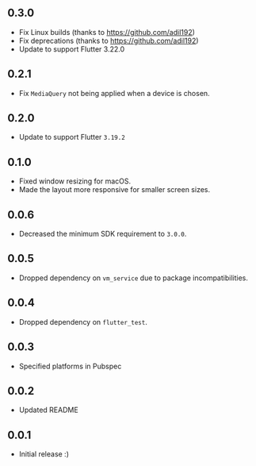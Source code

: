 ## 0.3.0

* Fix Linux builds (thanks to https://github.com/adil192)
* Fix deprecations (thanks to https://github.com/adil192)
* Update to support Flutter 3.22.0

## 0.2.1

* Fix `MediaQuery` not being applied when a device is chosen.

## 0.2.0

* Update to support Flutter `3.19.2`

## 0.1.0

* Fixed window resizing for macOS.
* Made the layout more responsive for smaller screen sizes.

## 0.0.6

* Decreased the minimum SDK requirement to `3.0.0`.

## 0.0.5

* Dropped dependency on `vm_service` due to package incompatibilities.

## 0.0.4

* Dropped dependency on `flutter_test`.

## 0.0.3

* Specified platforms in Pubspec

## 0.0.2

* Updated README

## 0.0.1

* Initial release :)
